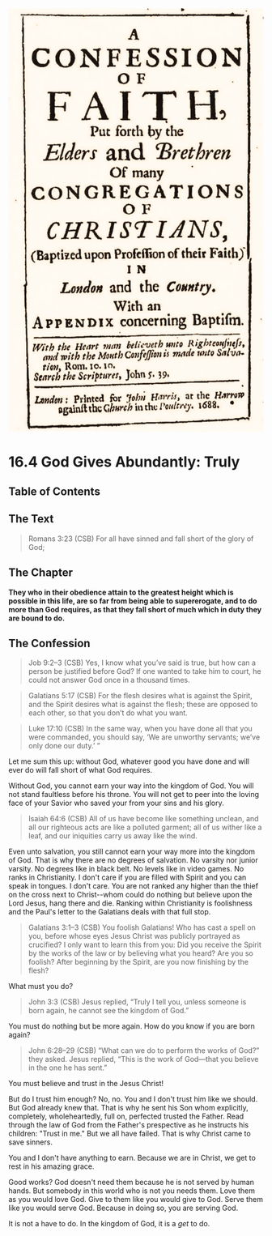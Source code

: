<img class="intro-right" src="art-1689.png">

# 16.4 God Gives Abundantly: Truly

## Table of Contents

<!-- toc -->

## The Text

>Romans 3:23 (CSB) For all have sinned and fall short of the glory of God;

## The Chapter

**They who in their obedience attain to the greatest height which is possible in this life, are so far from being able to supererogate, and to do more than God requires, as that they fall short of much which in duty they are bound to do.**

## The Confession

>Job 9:2–3 (CSB) Yes, I know what you’ve said is true, but how can a person be justified before God? If one wanted to take him to court, he could not answer God once in a thousand times.

>Galatians 5:17 (CSB) For the flesh desires what is against the Spirit, and the Spirit desires what is against the flesh; these are opposed to each other, so that you don’t do what you want.

>Luke 17:10 (CSB) In the same way, when you have done all that you were commanded, you should say, ‘We are unworthy servants; we’ve only done our duty.’ ”

Let me sum this up: without God, whatever good you have done and will ever do will fall short of what God requires.

Without God, you cannot earn your way into the kingdom of God. You will not stand faultless before his throne. You will not get to peer into the loving face of your Savior who saved your from your sins and his glory.

>Isaiah 64:6 (CSB) All of us have become like something unclean, and all our righteous acts are like a polluted garment; all of us wither like a leaf, and our iniquities carry us away like the wind.

Even unto salvation, you still cannot earn your way more into the kingdom of God. That is why there are no degrees of salvation. No varsity nor junior varsity. No degrees like in black belt. No levels like in video games. No ranks in Christianity. I don't care if you are filled with Spirit and you can speak in tongues. I don't care. You are not ranked any higher than the thief on the cross next to Christ--whom could do nothing but believe upon the Lord Jesus, hang there and die. Ranking within Christianity is foolishness and the Paul's letter to the Galatians deals with that full stop.

>Galatians 3:1–3 (CSB) You foolish Galatians! Who has cast a spell on you, before whose eyes Jesus Christ was publicly portrayed as crucified? I only want to learn this from you: Did you receive the Spirit by the works of the law or by believing what you heard? Are you so foolish? After beginning by the Spirit, are you now finishing by the flesh?

What must you do?

>John 3:3 (CSB) Jesus replied, “Truly I tell you, unless someone is born again, he cannot see the kingdom of God.”

You must do nothing but be more again. How do you know if you are born again?

>John 6:28–29 (CSB) “What can we do to perform the works of God?” they asked. Jesus replied, “This is the work of God—that you believe in the one he has sent.”

You must believe and trust in the Jesus Christ!

But do I trust him enough? No, no. You and I don't trust him like we should. But God already knew that. That is why he sent his Son whom explicitly, completely, wholeheartedly, full on, perfected trusted the Father. Read through the law of God from the Father's prespective as he instructs his children: "Trust in me." But we all have failed. That is why Christ came to save sinners.

You and I don't have anything to earn. Because we are in Christ, we get to rest in his amazing grace.

Good works? God doesn't need them because he is not served by human hands. But somebody in this world who is not you needs them. Love them as you would love God. Give to them like you would give to God. Serve them like you would serve God. Because in doing so, you are serving God.

It is not a have to do. In the kingdom of God, it is a *get* to do.
